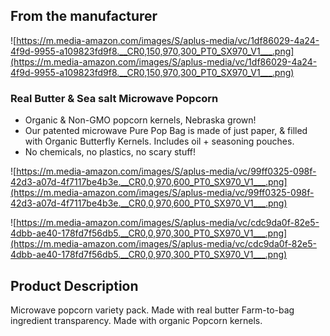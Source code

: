 ## **From the manufacturer**

![https://m.media-amazon.com/images/S/aplus-media/vc/1df86029-4a24-4f9d-9955-a109823fd9f8.__CR0,150,970,300_PT0_SX970_V1___.png](https://m.media-amazon.com/images/S/aplus-media/vc/1df86029-4a24-4f9d-9955-a109823fd9f8.__CR0,150,970,300_PT0_SX970_V1___.png)

### **Real Butter & Sea salt Microwave Popcorn**

- Organic & Non-GMO popcorn kernels, Nebraska grown!
- Our patented microwave Pure Pop Bag is made of just paper, & filled with Organic Butterfly Kernels. Includes oil + seasoning pouches.
- No chemicals, no plastics, no scary stuff!

![https://m.media-amazon.com/images/S/aplus-media/vc/99ff0325-098f-42d3-a07d-4f7117be4b3e.__CR0,0,970,600_PT0_SX970_V1___.png](https://m.media-amazon.com/images/S/aplus-media/vc/99ff0325-098f-42d3-a07d-4f7117be4b3e.__CR0,0,970,600_PT0_SX970_V1___.png)

![https://m.media-amazon.com/images/S/aplus-media/vc/cdc9da0f-82e5-4dbb-ae40-178fd7f56db5.__CR0,0,970,300_PT0_SX970_V1___.png](https://m.media-amazon.com/images/S/aplus-media/vc/cdc9da0f-82e5-4dbb-ae40-178fd7f56db5.__CR0,0,970,300_PT0_SX970_V1___.png)

## **Product Description**

Microwave popcorn variety pack. Made with real butter Farm-to-bag ingredient transparency. Made with organic Popcorn kernels.
